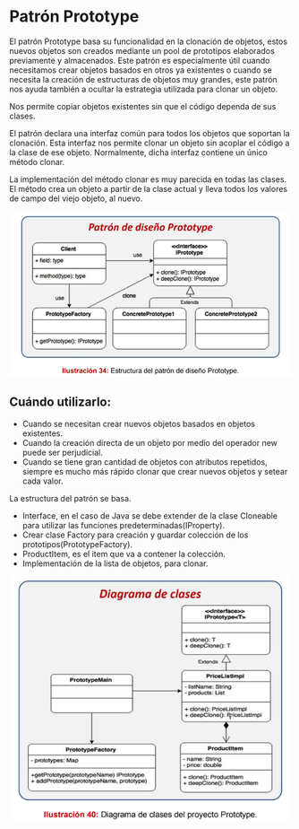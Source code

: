 # Patrón Prototype

El patrón Prototype basa su funcionalidad en la clonación de objetos, estos
nuevos objetos son creados mediante un pool de prototipos elaborados
previamente y almacenados. Este patrón es especialmente útil cuando
necesitamos crear objetos basados en otros ya existentes o cuando se necesita
la creación de estructuras de objetos muy grandes, este patrón nos ayuda también
a ocultar la estrategia utilizada para clonar un objeto.

Nos permite copiar objetos existentes sin que el código dependa de sus clases.

El patrón declara una interfaz común para todos los objetos que soportan la clonación. Esta interfaz nos permite clonar un objeto sin acoplar el código a la clase de ese objeto. Normalmente, dicha interfaz contiene un único método clonar.

La implementación del método clonar es muy parecida en todas las clases. El método crea un objeto a partir de la clase actual y lleva todos los valores de campo del viejo objeto, al nuevo. 

![img.png](imgs/img.png)

## Cuándo utilizarlo:
- Cuando se necesitan crear nuevos objetos basados en objetos
existentes.
- Cuando la creación directa de un objeto por medio del operador new
puede ser perjudicial.
- Cuando se tiene gran cantidad de objetos con atributos repetidos,
siempre es mucho más rápido clonar que crear nuevos objetos y setear
cada valor.

La estructura del patrón se basa.
- Interface, en el caso de Java se debe extender de la clase Cloneable para utilizar las funciones predeterminadas(IProperty).
- Crear clase Factory para creación y guardar colección de los prototipos(PrototypeFactory).
- ProductItem, es el item que va a contener la colección.
- Implementación de la lista de objetos, para clonar.

![img_1.png](imgs/img_1.png)


